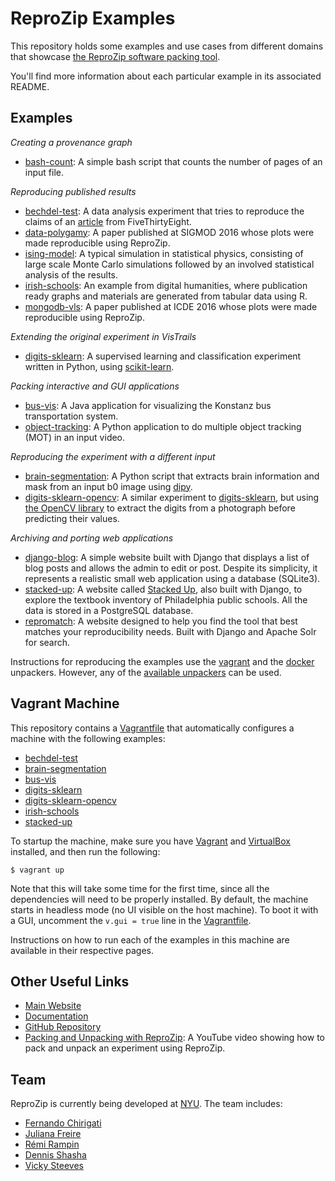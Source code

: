 ReproZip Examples
=================

This repository holds some examples and use cases from different domains that showcase [the ReproZip software packing tool](https://www.reprozip.org/).

You'll find more information about each particular example in its associated README.

Examples
--------

*Creating a provenance graph*

* [bash-count](bash-count): A simple bash script that counts the number of pages of an input file.

*Reproducing published results*

* [bechdel-test](bechdel-test): A data analysis experiment that tries to reproduce the claims of an [article](http://fivethirtyeight.com/features/the-dollar-and-cents-case-against-hollywoods-exclusion-of-women/) from FiveThirtyEight.
* [data-polygamy](data-polygamy): A paper published at SIGMOD 2016 whose plots were made reproducible using ReproZip.
* [ising-model](ising-model): A typical simulation in statistical physics, consisting of large scale Monte Carlo simulations followed by an involved statistical analysis of the results.
* [irish-schools](irish-schools): An example from digital humanities, where publication ready graphs and materials are generated from tabular data using R.
* [mongodb-vls](mongodb-vls): A paper published at ICDE 2016 whose plots were made reproducible using ReproZip.

*Extending the original experiment in VisTrails*

* [digits-sklearn](digits-sklearn): A supervised learning and classification experiment written in Python, using [scikit-learn](http://scikit-learn.org/).

*Packing interactive and GUI applications*

* [bus-vis](bus-vis): A Java application for visualizing the Konstanz bus transportation system.
* [object-tracking](object-tracking): A Python application to do multiple object tracking (MOT) in an input video.

*Reproducing the experiment with a different input*

* [brain-segmentation](brain-segmentation): A Python script that extracts brain information and mask from an input b0 image using [dipy](http://nipy.org/dipy/).
* [digits-sklearn-opencv](digits-sklearn-opencv): A similar experiment to [digits-sklearn](digits-sklearn), but using [the OpenCV library](http://opencv.org/) to extract the digits from a photograph before predicting their values.

*Archiving and porting web applications*

* [django-blog](django-blog): A simple website built with Django that displays a list of blog posts and allows the admin to edit or post. Despite its simplicity, it represents a realistic small web application using a database (SQLite3).
* [stacked-up](stacked-up): A website called [Stacked Up](http://stackedup.org/), also built with Django, to explore the textbook inventory of Philadelphia public schools. All the data is stored in a PostgreSQL database.
* [repromatch](repromatch): A website designed to help you find the tool that best matches your reproducibility needs. Built with Django and Apache Solr for search.

Instructions for reproducing the examples use the [vagrant](https://docs.reprozip.org/en/1.0.x/unpacking.html#the-vagrant-unpacker-building-a-virtual-machine) and the [docker](https://docs.reprozip.org/en/1.0.x/unpacking.html#the-docker-unpacker-building-a-docker-container) unpackers. However, any of the [available unpackers](https://docs.reprozip.org/en/1.0.x/unpacking.html#unpackers) can be used.

Vagrant Machine
---------------

This repository contains a [Vagrantfile](Vagrantfile) that automatically configures a machine with the following examples:

* [bechdel-test](bechdel-test)
* [brain-segmentation](brain-segmentation)
* [bus-vis](bus-vis)
* [digits-sklearn](digits-sklearn)
* [digits-sklearn-opencv](digits-sklearn-opencv)
* [irish-schools](irish-schools)
* [stacked-up](stacked-up)

To startup the machine, make sure you have [Vagrant](https://www.vagrantup.com/) and [VirtualBox](https://www.virtualbox.org/) installed, and then run the following:

    $ vagrant up

Note that this will take some time for the first time, since all the dependencies will need to be properly installed. By default, the machine starts in headless mode (no UI visible on the host machine). To boot it with a GUI, uncomment the ``v.gui = true`` line in the [Vagrantfile](Vagrantfile).

Instructions on how to run each of the examples in this machine are available in their respective pages.

Other Useful Links
------------------

* [Main Website](https://www.reprozip.org/)
* [Documentation](https://docs.reprozip.org/)
* [GitHub Repository](https://github.com/VIDA-NYU/reprozip)
* [Packing and Unpacking with ReproZip](https://www.youtube.com/watch?v=-zLPuwCHXo0): A YouTube video showing how to pack and unpack an experiment using ReproZip.

Team
----

ReproZip is currently being developed at [NYU](http://engineering.nyu.edu/). The team includes:

* [Fernando Chirigati](http://vgc.poly.edu/~fchirigati/)
* [Juliana Freire](http://vgc.poly.edu/~juliana/)
* [Rémi Rampin](https://remram.fr/)
* [Dennis Shasha](http://cs.nyu.edu/shasha/)
* [Vicky Steeves](http://vickysteeves.com/)
